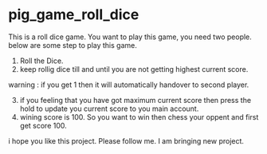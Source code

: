 # pig_game_roll_dice
This is a roll dice game. You want to play this game, you need two people. below are some step to play this game.
1. Roll the Dice.
2. keep rollig dice till and until you are not getting highest current score. 

warning : if you get 1 then it will automatically handover to second player.

3. if you feeling that you have got maximum current score then press the hold to update you current score to you main account. 
4. wining score is 100. So you want to win then chess your oppent and first get score 100.

i hope you like this project.
Please follow me. I am bringing new project.
